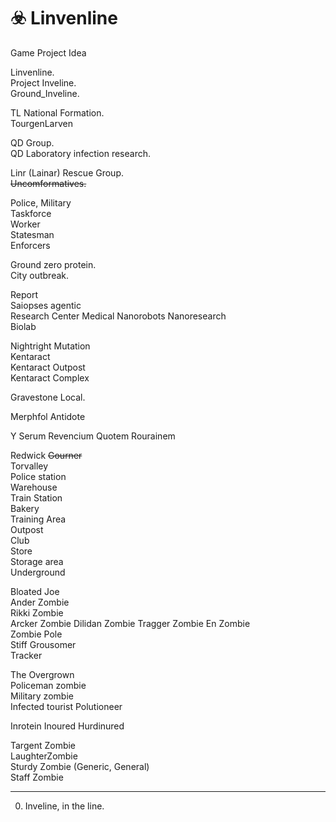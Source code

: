 # ☣️ Linvenline
Game Project Idea


Linvenline.  
Project Inveline.   
Ground_Inveline.  

TL National Formation.  
TourgenLarven  

QD Group.   
QD Laboratory infection research.

Linr (Lainar) Rescue Group.  
~~Uncomformatives.~~  

Police, Military  
Taskforce  
Worker  
Statesman  
Enforcers  

Ground zero protein.  
City outbreak.  

Report  
Saiopses agentic  
Research Center Medical Nanorobots Nanoresearch  
Biolab  

Nightright Mutation  
Kentaract  
Kentaract Outpost  
Kentaract Complex  

Gravestone Local.

Merphfol Antidote

Y Serum
Revencium
Quotem
Rourainem
 
Redwick ~~Gourner~~  
Torvalley   
Police station   
Warehouse  
Train Station  
Bakery   
Training Area  
Outpost  
Club  
Store    
Storage area   
Underground  

Bloated Joe  
Ander Zombie   
Rikki Zombie  
Arcker Zombie
Dilidan Zombie
Tragger Zombie
En Zombie   
Zombie Pole   
Stiff Grousomer      
Tracker    

The Overgrown    
Policeman zombie  
Military zombie  
Infected tourist
Polutioneer  


Inrotein
Inoured
Hurdinured

Targent Zombie  
LaughterZombie   
Sturdy Zombie (Generic, General)  
Staff Zombie  

____
0. Inveline, in the line.
